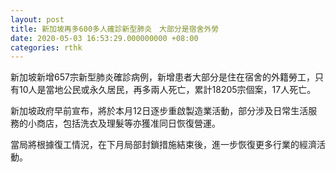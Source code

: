 ```yaml
---
layout: post
title: 新加坡再多600多人確診新型肺炎　大部分是宿舍外勞
date: 2020-05-03 16:53:29.000000000 +08:00
categories: rthk
---
```


新加坡新增657宗新型肺炎確診病例，新增患者大部分是住在宿舍的外籍勞工，只有10人是當地公民或永久居民，再多兩人死亡，累計18205宗個案，17人死亡。

新加坡政府早前宣布，將於本月12日逐步重啟製造業活動，部分涉及日常生活服務的小商店，包括洗衣及理髮等亦獲准同日恢復營運。

當局將根據復工情況，在下月局部封鎖措施結束後，進一步恢復更多行業的經濟活動。
